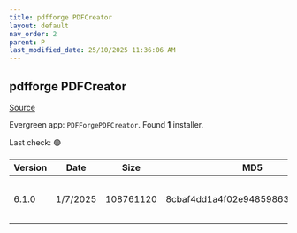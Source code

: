 ```yaml
---
title: pdfforge PDFCreator
layout: default
nav_order: 2
parent: P
last_modified_date: 25/10/2025 11:36:06 AM
---
```


## pdfforge PDFCreator

[Source](https://www.pdfforge.org/pdfcreator)

Evergreen app: `PDFForgePDFCreator`. Found **1** installer.

Last check: 🟢

| Version | Date     | Size      | MD5                              | Filename                   | URI                                                                                                                                                                                                                                                        |
| ------- | -------- | --------- | -------------------------------- | -------------------------- | ---------------------------------------------------------------------------------------------------------------------------------------------------------------------------------------------------------------------------------------------------------- |
| 6.1.0   | 1/7/2025 | 108761120 | 8cbaf4dd1a4f02e948598631c7d8e193 | PDFCreator-6_1_0-Setup.exe | [https://download.pdfforge.org/download/pdfcreator/6.1.0/PDFCreator-6_1_0-Setup.exe?file=PDFCreator-6_1_0-Setup.exe&download](https://download.pdfforge.org/download/pdfcreator/6.1.0/PDFCreator-6_1_0-Setup.exe?file=PDFCreator-6_1_0-Setup.exe&download) |
